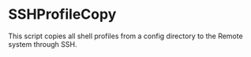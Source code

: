 SSHProfileCopy
==============

This script copies all shell profiles from a config directory to the Remote system through SSH.
